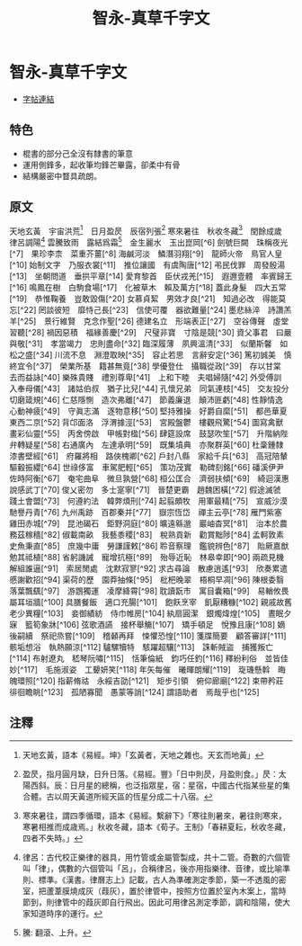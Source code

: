 ﻿---
title: '智永-真草千字文'
tags: ['智永', '墨跡', '楷書', '草書']
order: 7
---
# 智永-真草千字文
* [字帖連結](https://digitalarchive.npm.gov.tw/Painting/Content?pid=1932&Dept=P)

## 特色
* 棍書的部分己全沒有隸書的筆意
* 運用側鋒多，起收筆均鋒芒畢露，卻柔中有骨
* 結構嚴密中瞀具疏朗。

## 原文
天地玄黃　宇宙洪荒[^1]　日月盈昃　辰宿列張[^2]
寒來暑往　秋收冬藏[^3]　閏餘成歲　律呂調陽[^4]
雲騰致雨　露結爲霜[^5]　金生麗水　玉出崑岡[^6]
劍號巨闕　珠稱夜光[^7]　果珍李柰　菜重芥薑[^8]
海鹹河淡　鱗潛羽翔[^9]　龍師火帝　鳥官人皇[^10]
始制文字　乃服衣裳[^11]　推位讓國　有虞陶唐[^12]
弔民伐罪　周發殷湯[^13]　坐朝問道　垂拱平章[^14]
愛育黎首　臣伏戎羌[^15]　遐邇壹體　率賓歸王[^16]
鳴鳳在樹　白駒食場[^17]　化被草木　賴及萬方[^18]
蓋此身髮　四大五常[^19]　恭惟鞠養　豈敢毀傷[^20]
女慕貞絜　男效才良[^21]　知過必改　得能莫忘[^22]
罔談彼短　靡恃己長[^23]　信使可覆　器欲難量[^24]
墨悲絲淬　詩讚羔羊[^25]　景行維賢　克念作聖[^26]
德建名立　形端表正[^27]　空谷傳聲　虛堂習聽[^28]
禍因惡積　福緣善慶[^29]　尺璧非寶　寸陰是競[^30]
資父事君　曰嚴與敬[^31]　孝當竭力　忠則盡命[^32]
臨深履薄　夙興溫清[^33]　似蘭斯馨　如松之盛[^34]
川流不息　淵澄取映[^35]　容止若思　言辭安定[^36]
篤初誠美　慎終宜令[^37]　榮業所基　籍甚無竟[^38]
學優登仕　攝職從政[^39]　存以甘棠　去而益詠[^40]
樂殊貴賤　禮別尊卑[^41]　上和下睦　夫唱婦隨[^42]
外受傅訓　入奉母儀[^43]　諸姑伯叔　猶子比兒[^44]
孔懷兄弟　同氣連枝[^45]　交友投分　切磨箴規[^46]
仁慈隱惻　造次弗離[^47]　節義廉退　顛沛匪虧[^48]
性靜情逸　心動神疲[^49]　守眞志滿　逐物意移[^50]
堅持雅操　好爵自縻[^51]　都邑華夏　東西二京[^52]
背邙面洛　浮渭據涇[^53]　宮殿盤鬱　樓觀飛驚[^54]
圖寫禽獸　畫彩仙靈[^55]　丙舍傍啟　甲帳對楹[^56]
肆筵設席　鼓瑟吹笙[^57]　升階納陛　弁轉疑星[^58]
右通廣內　左達承明[^59]　既集墳典　亦聚群英[^60]
杜稾鍾隸　漆書壁經[^61]　府羅將相　路俠槐卿[^62]
戶封八縣　家給千兵[^63]　高冠陪輦　驅轂振纓[^64]
世祿侈富　車駕肥輕[^65]　策功茂實　勒碑刻銘[^66]
磻溪伊尹　佐時阿衡[^67]　奄宅曲阜　微旦孰營[^68]
桓公匡合　濟弱扶傾[^69]　綺迴漢惠　說感武丁[^70]
俊乂密勿　多士寔寧[^71]　晉楚更霸　趙魏困橫[^72]
假途滅虢　踐土會盟[^73]　何遵約法　韓弊煩刑[^74]
起翦頗牧　用軍最精[^75]　宣威沙漠　馳譽丹青[^76]
九州禹跡　百郡秦并[^77]　嶽宗恆岱　禪主云亭[^78]
雁門紫塞　雞田赤城[^79]　昆池碣石　鉅野洞庭[^80]
曠遠緜邈　巖岫杳冥[^81]　治本於農　務茲稼穡[^82]
俶載南畝　我藝黍稷[^83]　稅熟貢新　勸賞黜陟[^84]
孟軻敦素　史魚秉直[^85]　庶幾中庸　勞謙謹敕[^86]
聆音察理　鑑貌辨色[^87]　貽厥嘉猷　勉其祗植[^88]
省躬譏誡　寵增抗極[^89]　殆辱近恥　林皋幸即[^90]
兩疏見機　解組誰逼[^91]　索居閒處　沈默寂寥[^92]
求古尋論　散慮逍遙[^93]　欣奏累遣　慼謝歡招[^94]
渠荷的歷　園莽抽條[^95]　枇杷晚翠　梧桐早凋[^96]
陳根委翳　落葉飄颻[^97]　游鵾獨運　凌摩絳霄[^98]
耽讀翫市　寓目囊箱[^99]　易輶攸畏　屬耳垣牆[^100]
具膳餐飯　適口充腸[^101]　飽飫烹宰　飢厭糟糠[^102]
親戚故舊　老少異糧[^103]　妾御績紡　侍巾帷房[^104]
紈扇圓潔　銀燭煒煌[^105]　晝眠夕寐　籃筍象牀[^106]
弦歌酒讌　接杯舉觴[^107]　矯手頓足　悅豫且康[^108]
嫡後嗣續　祭祀烝嘗[^109]　稽顙再拜　悚懼恐惶[^110]
箋牒簡要　顧答審詳[^111]　骸垢想浴　執熱願涼[^112]
驢騾犢特　駭躍超驤[^113]　誅斬賊盜　捕獲叛亡[^114]
布射遼丸　嵇琴阮嘯[^115]　恬筆倫紙　鈞巧任釣[^116]
釋紛利俗　並皆佳妙[^117]　毛施淑姿　工顰妍笑[^118]
年矢每催　曦暉朗耀[^119]　琁璣懸斡　晦魄環照[^120]
指薪脩祜　永綏吉劭[^121]　矩步引領　俯仰廊廟[^122]
束帶矜莊　徘徊瞻眺[^123]　孤陋寡聞　愚蒙等誚[^124]
謂語助者　焉哉乎也[^125]

## 注釋
[^1]: 天地玄黃，語本《易經。坤》「玄黃者，天地之雜也。天玄而地黃」
[^2]: 盈昃，指月圓月缺，日升日落。《易經。豐》「日中則昃，月盈則食。」昃：太陽西斜。辰：日月星的總稱，也泛指眾星，宿：星宿，中國古代指某些星的集合體。古以周天黃道所經天區的恆星分成二十八宿。
[^3]: 寒來暑往，謂四季循環，語本《易經。繫辭下》「寒往則暑來，暑往則寒來，寒暑相推而成歳焉。」秋收冬藏，語本《荀子。王制》「春耕夏耘，秋收冬藏，四者不失時。」
[^4]: 律呂：古代校正樂律的器具，用竹管或金屬管製成，共十二管。奇數的六個管叫「律」，偶數的六個管叫「呂」，合稱律呂，後亦用指樂律、音律，或比喻準則、標準。《漢書。律曆志上》記載，古人為準確測定季節，築一不透風的密室，把蘆葦膜燒成灰（葭灰），置於律管中，按照方位置於室內木案上，當時節到，則律管中的葭灰即自行飛出。因此可用律呂測定季節，調和陰陽，使大家知道時序的運行。
[^5]: 騰: 翻滾、上升。
